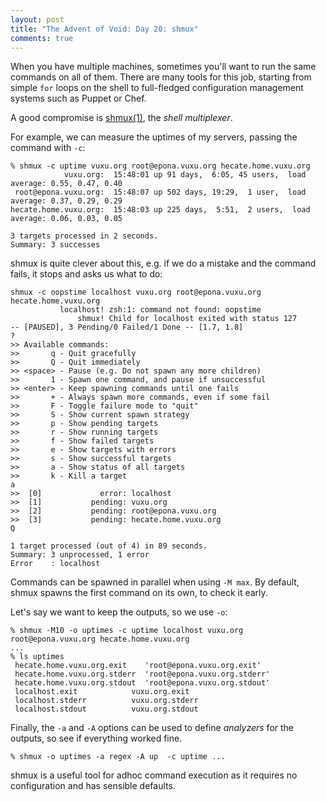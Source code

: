 ```yaml
---
layout: post
title: "The Advent of Void: Day 20: shmux"
comments: true
---
```


When you have multiple machines, sometimes you'll want to run the same
commands on all of them.  There are many tools for this job, starting
from simple `for` loops on the shell to full-fledged configuration
management systems such as Puppet or Chef.

A good compromise is [shmux(1)](https://man.voidlinux.org/shmux.1), the
*shell multiplexer*.

For example, we can measure the uptimes of my servers,
passing the command with `-c`:

```
% shmux -c uptime vuxu.org root@epona.vuxu.org hecate.home.vuxu.org
            vuxu.org:  15:48:01 up 91 days,  6:05, 45 users,  load average: 0.55, 0.47, 0.40
 root@epona.vuxu.org:  15:48:07 up 502 days, 19:29,  1 user,  load average: 0.37, 0.29, 0.29
hecate.home.vuxu.org:  15:48:03 up 225 days,  5:51,  2 users,  load average: 0.06, 0.03, 0.05

3 targets processed in 2 seconds.
Summary: 3 successes
```

shmux is quite clever about this, e.g. if we do a mistake and the
command fails, it stops and asks us what to do:

```
shmux -c oopstime localhost vuxu.org root@epona.vuxu.org hecate.home.vuxu.org
           localhost! zsh:1: command not found: oopstime
               shmux! Child for localhost exited with status 127
-- [PAUSED], 3 Pending/0 Failed/1 Done -- [1.7, 1.8]
?
>> Available commands:
>>       q - Quit gracefully
>>       Q - Quit immediately
>> <space> - Pause (e.g. Do not spawn any more children)
>>       1 - Spawn one command, and pause if unsuccessful
>> <enter> - Keep spawning commands until one fails
>>       + - Always spawn more commands, even if some fail
>>       F - Toggle failure mode to "quit"
>>       S - Show current spawn strategy
>>       p - Show pending targets
>>       r - Show running targets
>>       f - Show failed targets
>>       e - Show targets with errors
>>       s - Show successful targets
>>       a - Show status of all targets
>>       k - Kill a target
a
>>  [0]             error: localhost
>>  [1]           pending: vuxu.org
>>  [2]           pending: root@epona.vuxu.org
>>  [3]           pending: hecate.home.vuxu.org
Q

1 target processed (out of 4) in 89 seconds.
Summary: 3 unprocessed, 1 error
Error    : localhost 
```

Commands can be spawned in parallel when using `-M max`.
By default, shmux spawns the first command on its own, to check it early.

Let's say we want to keep the outputs, so we use `-o`:

```
% shmux -M10 -o uptimes -c uptime localhost vuxu.org root@epona.vuxu.org hecate.home.vuxu.org
...
% ls uptimes 
 hecate.home.vuxu.org.exit    'root@epona.vuxu.org.exit'
 hecate.home.vuxu.org.stderr  'root@epona.vuxu.org.stderr'
 hecate.home.vuxu.org.stdout  'root@epona.vuxu.org.stdout'
 localhost.exit		       vuxu.org.exit
 localhost.stderr	       vuxu.org.stderr
 localhost.stdout	       vuxu.org.stdout
```

Finally, the `-a` and `-A` options can be used to define
*analyzers* for the outputs, so see if everything worked fine.

```
% shmux -o uptimes -a regex -A up  -c uptime ...
```

shmux is a useful tool for adhoc command execution as it requires no
configuration and has sensible defaults.

